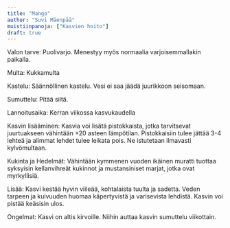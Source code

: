 ```yaml
---
title: "Mango"
author: "Suvi Mäenpää"
muistiinpanoja: ["Kasvien hoito"]
draft: true
---
```


Valon tarve: Puolivarjo. Menestyy myös normaalia varjoisemmallakin paikalla.

Multa: Kukkamulta

Kastelu: Säännöllinen kastelu. Vesi ei saa jäädä juurikkoon seisomaan.

Sumuttelu: Pitää siitä.

Lannoitusaika: Kerran viikossa kasvukaudella

Kasvin lisääminen: Kasvia voi lisätä pistokkaista, jotka tarvitsevat juurtuakseen vähintään +20 asteen lämpötilan. Pistokkaisiin tulee jättää 3-4 lehteä ja alimmat lehdet tulee leikata pois. Ne istutetaan ilmavasti kylvömultaan.

Kukinta ja Hedelmät: Vähintään kymmenen vuoden ikäinen muratti tuottaa syksyisin kellanvihreät kukinnot ja mustansiniset marjat, jotka ovat myrkyllisiä.

Lisää: Kasvi kestää hyvin viileää, kohtalaista tuulta ja sadetta. Veden tarpeen ja kuivuuden huomaa käpertyvistä ja varisevista lehdistä. Kasvin voi pistää keäsisin ulos.

Ongelmat: Kasvi on altis kirvoille. Niihin auttaa kasvin sumuttelu viikottain.
